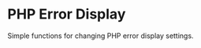 PHP Error Display
=========================

Simple functions for changing PHP error display settings.

